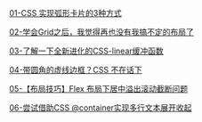 
[01-CSS 实现弧形卡片的3种方式](https://sourl.co/ZYb3mK) <br />

[02-学会Grid之后，我觉得再也没有我搞不定的布局了](https://sourl.co/KjSRsK)<br />

[03-了解一下全新进化的CSS-linear缓冲函数](https://sourl.co/Y5QesG)<br />

[04-带圆角的虚线边框？CSS 不在话下](https://sourl.co/DAQuhz)<br />

[05-【布局技巧】Flex 布局下居中溢出滚动截断问题](https://sourl.co/9n9xL2)

[06-尝试借助CSS @container实现多行文本展开收起](https://sourl.co/xxdL38)